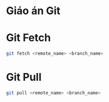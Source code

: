 # Giáo án Git

# Git Fetch

```bash
git fetch <remote_name> <branch_name>
```

# Git Pull

```bash
git pull <remote_name> <branch_name>
```

#